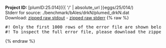 **Project ID:** [plumID:25.014]({{ '/' | absolute_url }}eggs/25/014/)  
Stderr for source:  ./benchmark/bAIes/drkN/plumed_drkN.dat   
Download: [zipped raw stdout](plumed_drkN.dat.plumed.stdout.txt.zip) - [zipped raw stderr](plumed_drkN.dat.plumed.stderr.txt.zip) 
{% raw %}
<pre>
#! Only the first 1000 rows of the error file are shown below
#! To inspect the full error file, please download the zipped raw stderr file above
</pre>
{% endraw %}
